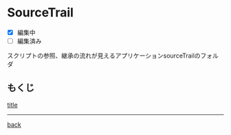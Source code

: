 # SourceTrail
- [x] 編集中
- [ ] 編集済み

スクリプトの参照、継承の流れが見えるアプリケーションsourceTrailのフォルダ

## もくじ

[title](/sourceTrail/document/title.md)

---
[back](../README.md)